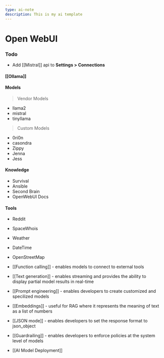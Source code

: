 ```yaml
---
type: ai-note
description: This is my ai template
---
```


# Open WebUI

### Todo

- Add [[Mistral]] api to **Settings > Connections**

#### [[Ollama]]

#### Models

> Vendor Models
- llama2
- mistral
- tinyllama
> Custom Models
- 0ri0n
- casondra
- Zippy
- Jenna
- Jess

#### Knowledge

- Survival
- Ansible
- Second Brain 
- OpenWebUI Docs 

#### Tools

- Reddit
- SpaceWhois
- Weather
- DateTime
- OpenStreetMap

- [[Function calling]] - enables models to connect to external tools
- [[Text generation]] - enables streaming and provides the ability to display partial model results in real-time
- [[Prompt engineering]] - enables developers to create customized and specilized models
- [[Embeddings]] - useful for RAG where it represents the meaning of text as a list of numbers
- [[JSON mode]] - enables developers to set the response format to json_object
- [[Guardrailing]] - enables developers to enforce policies at the system level of models
- [[AI Model Deployment]]

